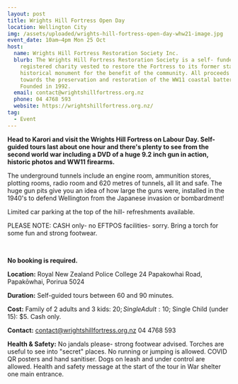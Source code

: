 ```yaml
---
layout: post
title: Wrights Hill Fortress Open Day
location: Wellington City
img: /assets/uploaded/wrights-hill-fortress-open-day-whw21-image.jpg
event_date: 10am–4pm Mon 25 Oct
host:
  name: Wrights Hill Fortress Restoration Society Inc.
  blurb: The Wrights Hill Fortress Restoration Society is a self- funded
    registered charity vested to restore the Fortress to its former state as an
    historical monument for the benefit of the community. All proceeds go
    towards the preservation and restoration of the WW11 coastal battery.
    Founded in 1992.
  email: contact@wrightshillfortress.org.nz
  phone: 04 4768 593
  website: https://wrightshillfortress.org.nz/
tag:
  - Event
---
```

**Head to Karori and visit the Wrights Hill Fortress on Labour Day. Self-guided tours last about one hour and there's plenty to see from the second world war including a DVD of a huge 9.2 inch gun in action, historic photos and WW11 firearms.** 

The underground tunnels include an engine room, ammunition stores, plotting rooms, radio room and 620 metres of tunnels, all lit and safe. The huge gun pits give you an idea of how large the guns were, installed in the 1940's to defend Wellington from the Japanese invasion or bombardment! 

Limited car parking at the top of the hill- refreshments available. 

PLEASE NOTE: CASH only- no EFTPOS facilities- sorry. Bring a torch for some fun and strong footwear.

<br>

**No booking is required.**

**Location:** Royal New Zealand Police College 24 Papakowhai Road, Papakōwhai, Porirua 5024

**Duration:** Self-guided tours between 60 and 90 minutes.

**Cost:** Family of 2 adults and 3 kids: $20; Single Adult: 10$; Single Child (under 15): $5. Cash only. 

**Contact:** contact@wrightshillfortress.org.nz 04 4768 593

**Health & Safety:** No jandals please- strong footwear advised. Torches are useful to see into "secret" places. No running or jumping is allowed. COVID QR posters and hand sanitiser. Dogs on leash and under control are allowed. Health and safety message at the start of the tour in War shelter one main entrance.